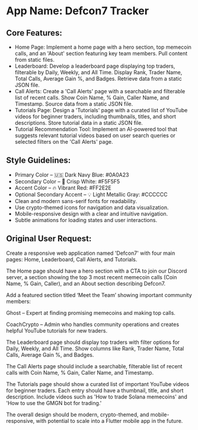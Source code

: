 # **App Name**: Defcon7 Tracker

## Core Features:

- Home Page: Implement a home page with a hero section, top memecoin calls, and an 'About' section featuring key team members. Pull content from static files.
- Leaderboard: Develop a leaderboard page displaying top traders, filterable by Daily, Weekly, and All Time. Display Rank, Trader Name, Total Calls, Average Gain %, and Badges. Retrieve data from a static JSON file.
- Call Alerts: Create a 'Call Alerts' page with a searchable and filterable list of recent calls. Show Coin Name, % Gain, Caller Name, and Timestamp. Source data from a static JSON file.
- Tutorials Page: Design a 'Tutorials' page with a curated list of YouTube videos for beginner traders, including thumbnails, titles, and short descriptions. Store tutorial data in a static JSON file.
- Tutorial Recommendation Tool: Implement an AI-powered tool that suggests relevant tutorial videos based on user search queries or selected filters on the 'Call Alerts' page.

## Style Guidelines:

- Primary Color – 🇺🇸 Dark Navy Blue: #0A0A23
- Secondary Color – 🏁 Crisp White: #F5F5F5
- Accent Color – 🔥 Vibrant Red: #FF2E2E
- Optional Secondary Accent – 💡 Light Metallic Gray: #CCCCCC
- Clean and modern sans-serif fonts for readability.
- Use crypto-themed icons for navigation and data visualization.
- Mobile-responsive design with a clear and intuitive navigation.
- Subtle animations for loading states and user interactions.

## Original User Request:
Create a responsive web application named 'Defcon7' with four main pages: Home, Leaderboard, Call Alerts, and Tutorials.

The Home page should have a hero section with a CTA to join our Discord server, a section showing the top 3 most recent memecoin calls (Coin Name, % Gain, Caller), and an About section describing Defcon7.

Add a featured section titled ‘Meet the Team’ showing important community members:

Ghost – Expert at finding promising memecoins and making top calls.

CoachCrypto – Admin who handles community operations and creates helpful YouTube tutorials for new traders.

The Leaderboard page should display top traders with filter options for Daily, Weekly, and All Time. Show columns like Rank, Trader Name, Total Calls, Average Gain %, and Badges.

The Call Alerts page should include a searchable, filterable list of recent calls with Coin Name, % Gain, Caller Name, and Timestamp.

The Tutorials page should show a curated list of important YouTube videos for beginner traders. Each entry should have a thumbnail, title, and short description. Include videos such as 'How to trade Solana memecoins' and 'How to use the GMGN bot for trading.'

The overall design should be modern, crypto-themed, and mobile-responsive, with potential to scale into a Flutter mobile app in the future.
  
